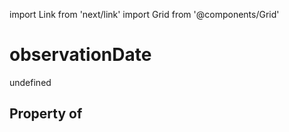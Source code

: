 import Link from 'next/link'
import Grid from '@components/Grid'

# observationDate

undefined

## Property of



